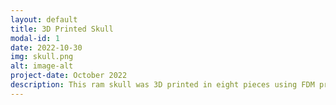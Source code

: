 ```yaml
---
layout: default
title: 3D Printed Skull
modal-id: 1
date: 2022-10-30
img: skull.png
alt: image-alt
project-date: October 2022 
description: This ram skull was 3D printed in eight pieces using FDM printers and a scaled up version of a publicly available <a href="https://www.thingiverse.com/thing:473590">3D model</a>. The assembled pieces were then painted and weathered to create a more lifelike prop.
---
```

